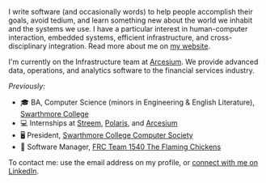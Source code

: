 I write software (and occasionally words) to help people accomplish their goals, avoid tedium, and learn something new about the world we inhabit and the systems we use. I have a particular interest in human-computer interaction, embedded systems, efficient infrastructure, and cross-disciplinary integration. Read more about me on [my website](https://robinsonz.me).

I'm currently on the Infrastructure team at [Arcesium](https://www.arcesium.com/). We provide advanced data, operations, and analytics software to the financial services industry.

_Previously:_
* 🎓 BA, Computer Science (minors in Engineering & English Literature), [Swarthmore College](https://swarthmore.edu)
* 💻 Internships at [Streem](https://www.streem.com/), [Polaris](https://www.polaris.com/en-us/), and [Arcesium](https://www.arcesium.com)
* 🖥️ President, [Swarthmore College Computer Society](https://www.sccs.swarthmore.edu/)
* 🤖 Software Manager, [FRC Team 1540 The Flaming Chickens](https://team1540.org)

To contact me: use the email address on my profile, or [connect with me on LinkedIn](https://www.linkedin.com/in/robinsonz/).
